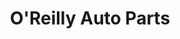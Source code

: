 ---
title: "O'Reilly Auto Parts"
url: /san-diego/oreilly-auto-parts-camino-ruiz/
shop: car parts
---